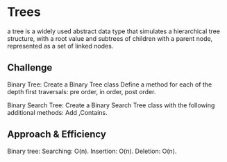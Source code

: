 # Trees
 a tree is a widely used abstract data type that simulates a hierarchical tree structure, with a root value and subtrees of children with a parent node, represented as a set of linked nodes.

## Challenge
Binary Tree:
Create a Binary Tree class Define a method for each of the depth first traversals: pre order, in order, post order.

Binary Search Tree:
Create a Binary Search Tree class
with the following additional methods:
Add ,Contains.

## Approach & Efficiency
Binary tree:
 Searching: O(n).
 Insertion: O(n).
 Deletion: O(n).
